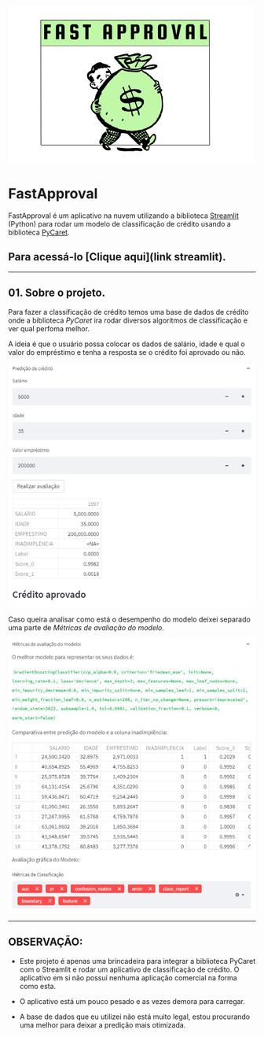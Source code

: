 ![alt text](fastapproval.png)


# FastApproval

FastApproval é um aplicativo na nuvem utilizando a biblioteca [Streamlit](https://streamlit.io/) (Python) para rodar um modelo de classificação de crédito usando a biblioteca [PyCaret](https://pycaret.org/). 

## Para acessá-lo [Clique aqui](link streamlit). 

----

## 01. Sobre o projeto.

Para fazer a classificação de crédito temos uma base de dados de crédito onde a biblioteca *PyCaret* ira rodar diversos algoritmos de classificação e ver qual perfoma melhor.  

A ideia é que o usuário possa colocar os dados de salário, idade e qual o valor do empréstimo e tenha a resposta se o crédito foi aprovado ou não.

![alt text](classificacao.png)

Caso queira analisar como está o desempenho do modelo deixei separado uma parte de *Métricas de avaliação do modelo*.

![alt text](metricas.png)

----

## OBSERVAÇÃO:

* Este projeto é apenas uma brincadeira para integrar a biblioteca PyCaret com o Streamlit e rodar um aplicativo de classificação de crédito. O aplicativo em si não possuí nenhuma aplicação comercial na forma como esta. 

* O aplicativo está um pouco pesado e as vezes demora para carregar.

* A base de dados que eu utilizei não está muito legal, estou procurando uma melhor para deixar a predição mais otimizada. 
